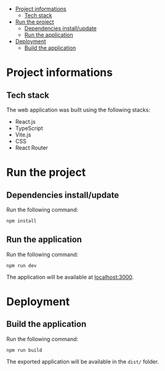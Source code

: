 - [Project informations](#project-informations)
  - [Tech stack](#tech-stack)
- [Run the project](#run-the-project)
  - [Dependencies install/update](#dependencies-installupdate)
  - [Run the application](#run-the-application)
- [Deployment](#deployment)
  - [Build the application](#build-the-application)

# Project informations

## Tech stack

The web application was built using the following stacks:

- React.js
- TypeScript
- Vite.js
- CSS
- React Router

# Run the project

## Dependencies install/update

Run the following command:

```
npm install
```

## Run the application

Run the following command:

```
npm run dev
```

The application will be available at [localhost:3000](http://localhost:3000).

# Deployment

## Build the application

Run the following command:

```
npm run build
```

The exported application will be available in the `dist/` folder.
